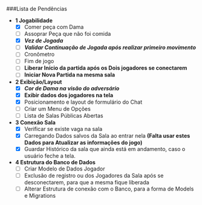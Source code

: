 ###Lista de Pendências
-  **1 Jogabilidade**
   - [x] Comer peça com Dama
   - [ ] Assoprar Peça que não foi comida
   - [x] ***Vez de Jogada***
   - [ ] ***Validar Continuação de Jogada após realizar primeiro movimento***
   - [ ] Cronômetro
   - [ ] Fim de jogo
   - [ ] **Liberar Início da partida após os Dois jogadores se conectarem**
   - [ ] **Iniciar Nova Partida na mesma sala**

- **2 Exibição/Layout**
  - [x] ***Cor de Dama na visão do adversário***
  - [x] **Exibir dados dos jogadores na tela**
  - [x] Posicionamento e layout de formulário do Chat
  - [ ] Criar um Menu de Opções
  - [ ] Lista de Salas Públicas Abertas
  
- **3 Conexão Sala**
  - [x] Verificar se existe vaga na sala
  - [x] Carregando Dados salvos da Sala ao entrar nela **(Falta usar estes Dados para Atualizar as informações do jogo)**
  - [x] Guardar Histórico da sala que ainda está em andamento, caso o usuário feche a tela.

- **4 Estrutura do Banco de Dados**
  - [ ] Criar Modelo de Dados Jogador
  - [ ] Exclusão de registro ou dos Jogadores da Sala após se desconectarem, para que a mesma fique liberada
  - [ ] Alterar Estrutura de conexão com o Banco, para a forma de Models e Migrations